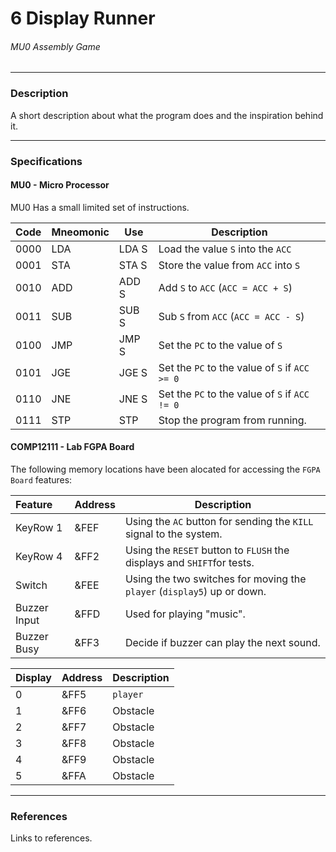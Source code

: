 6 Display Runner
===
###### MU0 Assembly Game

---
### Description
A short description about what the program does and the inspiration behind it.




---
### Specifications

#### MU0 - Micro Processor

MU0 Has a small limited set of instructions.

| Code | Mneomonic | Use      | Description                                               |
|------|-----------|----------|-----------------------------------------------------------|
| 0000 | LDA       | LDA S    | Load the value ```S``` into the ```ACC```                 |
| 0001 | STA       | STA S    | Store the value from ```ACC``` into ```S```               |
| 0010 | ADD       | ADD S    | Add ```S``` to ```ACC``` (```ACC = ACC + S```)            |
| 0011 | SUB       | SUB S    | Sub ```S``` from ```ACC``` (```ACC = ACC - S```)          |
| 0100 | JMP       | JMP S    | Set the ```PC``` to the value of ```S```                  |
| 0101 | JGE       | JGE S    | Set the ```PC``` to the value of ```S``` if ```ACC >= 0```|
| 0110 | JNE       | JNE S    | Set the ```PC``` to the value of ```S``` if ```ACC != 0```|
| 0111 | STP       | STP      | Stop the program from running.                            |



#### COMP12111 - Lab FGPA Board
The following memory locations have been alocated for accessing the ```FGPA Board``` features:

| Feature       | Address       | Description                                                                       |
|:------------- |:--------------|-----------------------------------------------------------------------------------|
| KeyRow 1      | &FEF          | Using the ```AC``` button for sending the ```KILL``` signal to the system.        |
| KeyRow 4      | &FF2          | Using the ```RESET``` button to ```FLUSH``` the displays and ```SHIFT```for tests.|
| Switch        | &FEE          | Using the two switches for moving the ```player``` (```display5```) up or down.   |
| Buzzer Input  | &FFD          | Used for playing "music".                                                         |
| Buzzer Busy   | &FF3          | Decide if buzzer can play the next sound.                                         |

| Display | Address | Description     |
|---------|---------|-----------------|
|   0     | &FF5    |   ```player```  |
|   1     | &FF6    | Obstacle        |
|   2     | &FF7    | Obstacle        |
|   3     | &FF8    | Obstacle        |
|   4     | &FF9    | Obstacle        |
|   5     | &FFA    | Obstacle        |

---
### References
Links to references.
